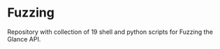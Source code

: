 Fuzzing
=======

Repository with collection of 19 shell and python scripts for Fuzzing the Glance API.
